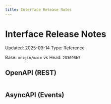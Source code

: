 ```yaml
---
title: Interface Release Notes
---
```


# Interface Release Notes
Updated: 2025-09-14
Type: Reference

Base: `origin/main` vs Head: `283098b5`

## OpenAPI (REST)

```diff

```

## AsyncAPI (Events)

```diff

```

